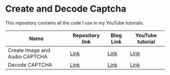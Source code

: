 # Create and Decode Captcha
This repository contains all the code I use in my YouTube tutorials.

| Name | Repository link | Blog Link | YouTube tutorial | 
| --- | --- | --- | --- |
|	Create Image and Audio CAPTCHA	|	[Link](https://github.com/ayushi7rawat/Youtube-Projects/tree/master/Create%20and%20Decode%20captcha/Create%20Image%20and%20Audio%20CAPTCHA)	| [Link]() | [Link](https://www.youtube.com/watch?v=fAFIY_3OaO4) | 
|	Decode CAPTCHA	|	[Link]()	| [Link]() | [Link]() | 
 